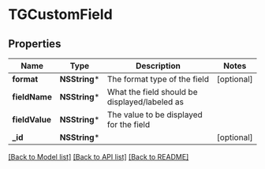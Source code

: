 # TGCustomField

## Properties
Name | Type | Description | Notes
------------ | ------------- | ------------- | -------------
**format** | **NSString*** | The format type of the field | [optional] 
**fieldName** | **NSString*** | What the field should be displayed/labeled as | 
**fieldValue** | **NSString*** | The value to be displayed for the field | 
**_id** | **NSString*** |  | [optional] 

[[Back to Model list]](../README.md#documentation-for-models) [[Back to API list]](../README.md#documentation-for-api-endpoints) [[Back to README]](../README.md)


